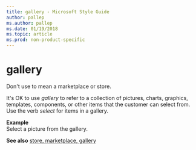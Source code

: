 ```yaml
---
title: gallery - Microsoft Style Guide
author: pallep
ms.author: pallep
ms.date: 01/19/2018
ms.topic: article
ms.prod: non-product-specific
---
```


# gallery

Don't use to mean a marketplace or store. 

It's OK to use *gallery* to
refer to a collection of pictures, charts, graphics, templates,
components, or other items that the customer can select from.
Use the verb *select* for items in a gallery. 

**Example**  
Select a picture from the gallery. 

**See also** [store, marketplace, gallery](~/a-z-word-list-term-collections/s/store-marketplace-gallery.md)
